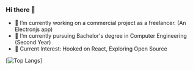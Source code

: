### Hi there 👋

- 🔭 I’m currently working on a commercial project as a freelancer. (An Electronjs app)
- 🌱 I’m currently pursuing Bachelor's degree in Computer Engineering (Second Year)
- 📖 Current Interest: Hooked on React, Exploring Open Source

[![Top Langs](https://github-readme-stats.vercel.app/api/top-langs/?username=anujjoshi63&layout=compact)]
